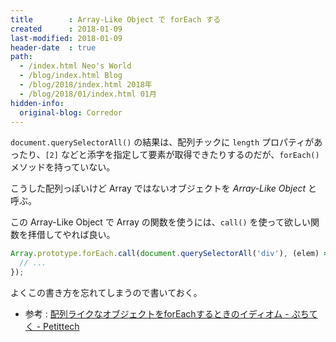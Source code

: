 ```yaml
---
title        : Array-Like Object で forEach する
created      : 2018-01-09
last-modified: 2018-01-09
header-date  : true
path:
  - /index.html Neo's World
  - /blog/index.html Blog
  - /blog/2018/index.html 2018年
  - /blog/2018/01/index.html 01月
hidden-info:
  original-blog: Corredor
---
```


`document.querySelectorAll()` の結果は、配列チックに `length` プロパティがあったり、`[2]` などと添字を指定して要素が取得できたりするのだが、`forEach()` メソッドを持っていない。

こうした配列っぽいけど Array ではないオブジェクトを *Array-Like Object* と呼ぶ。

この Array-Like Object で Array の関数を使うには、`call()` を使って欲しい関数を拝借してやれば良い。

```javascript
Array.prototype.forEach.call(document.querySelectorAll('div'), (elem) => {
  // ...
});
```

よくこの書き方を忘れてしまうので書いておく。

- 参考 : [配列ライクなオブジェクトをforEachするときのイディオム - ぷちてく - Petittech](http://ptech.g.hatena.ne.jp/noromanba/20120521/1337639496)
